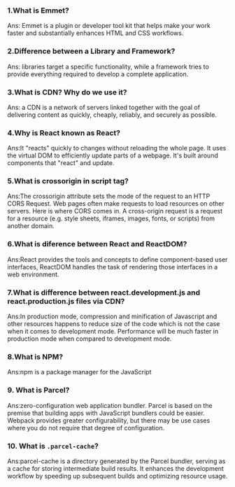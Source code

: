 ### 1.What is Emmet?

Ans: Emmet is a plugin or developer tool kit that helps make your work faster and substantially enhances HTML and CSS workflows.

### 2.Difference between a Library and Framework?

Ans: libraries target a specific functionality, while a framework tries to provide everything required to develop a complete application.

### 3.What is CDN? Why do we use it?

Ans: a CDN is a network of servers linked together with the goal of delivering content as quickly, cheaply, reliably, and securely as possible.

### 4.Why is React known as React?

Ans:It "reacts" quickly to changes without reloading the whole page. It uses the virtual DOM to efficiently update parts of a webpage. It's built around components that "react" and update.

### 5.What is crossorigin in script tag?

Ans:The crossorigin attribute sets the mode of the request to an HTTP CORS Request. Web pages often make requests to load resources on other servers. Here is where CORS comes in. A cross-origin request is a request for a resource (e.g. style sheets, iframes, images, fonts, or scripts) from another domain.

### 6.What is diference between React and ReactDOM?

Ans:React provides the tools and concepts to define component-based user interfaces, ReactDOM handles the task of rendering those interfaces in a web environment.

### 7.What is difference between react.development.js and react.production.js files via CDN?

Ans:In production mode, compression and minification of Javascript and other resources happens to reduce size of the code which is not the case when it comes to development mode. Performance will be much faster in production mode when compared to development mode.

### 8.What is NPM?

Ans:npm is a package manager for the JavaScript

### 9. What is Parcel?

Ans:zero-configuration web application bundler. Parcel is based on the premise that building apps with JavaScript bundlers could be easier. Webpack provides greater configurability, but there may be use cases where you do not require that degree of configuration.

### 10. What is `.parcel-cache`?

Ans:parcel-cache is a directory generated by the Parcel bundler, serving as a cache for storing intermediate build results. It enhances the development workflow by speeding up subsequent builds and optimizing resource usage.
